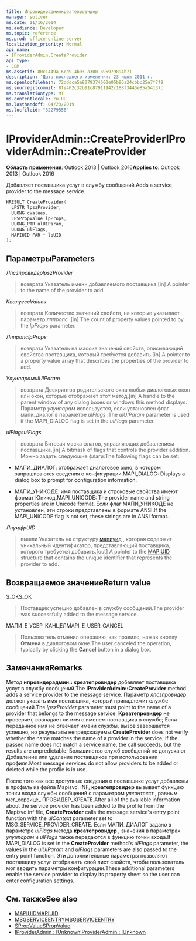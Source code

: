 ```yaml
---
title: Ипровидерадминкреатепровидер
manager: soliver
ms.date: 11/16/2014
ms.audience: Developer
ms.topic: reference
ms.prod: office-online-server
localization_priority: Normal
api_name:
- IProviderAdmin.CreateProvider
api_type:
- COM
ms.assetid: 80c1449a-6cd9-4b93-a300-395979894b71
description: 'Дата последнего изменения: 23 июля 2011 г.'
ms.openlocfilehash: 72dddca5a8079374600e05b96a24cbbc25e7f7f9
ms.sourcegitcommit: 8fe462c32b91c87911942c188f3445e85a54137c
ms.translationtype: MT
ms.contentlocale: ru-RU
ms.lasthandoff: 04/23/2019
ms.locfileid: "32279558"
---
```

# <a name="iprovideradmincreateprovider"></a><span data-ttu-id="99b1b-103">IProviderAdmin::CreateProvider</span><span class="sxs-lookup"><span data-stu-id="99b1b-103">IProviderAdmin::CreateProvider</span></span>

<span data-ttu-id="99b1b-104">**Область применения**: Outlook 2013 | Outlook 2016</span><span class="sxs-lookup"><span data-stu-id="99b1b-104">**Applies to**: Outlook 2013 | Outlook 2016</span></span> 
  
<span data-ttu-id="99b1b-105">Добавляет поставщика услуг в службу сообщений.</span><span class="sxs-lookup"><span data-stu-id="99b1b-105">Adds a service provider to the message service.</span></span> 
  
```cpp
HRESULT CreateProvider(
  LPSTR lpszProvider,
  ULONG cValues,
  LPSPropValue lpProps,
  ULONG_PTR ulUIParam,
  ULONG ulFlags,
  MAPIUID FAR * lpUID
);
```

## <a name="parameters"></a><span data-ttu-id="99b1b-106">Параметры</span><span class="sxs-lookup"><span data-stu-id="99b1b-106">Parameters</span></span>

 <span data-ttu-id="99b1b-107">_Лпсзпровидер_</span><span class="sxs-lookup"><span data-stu-id="99b1b-107">_lpszProvider_</span></span>
  
> <span data-ttu-id="99b1b-108">возврата Указатель имени добавляемого поставщика.</span><span class="sxs-lookup"><span data-stu-id="99b1b-108">[in] A pointer to the name of the provider to add.</span></span>
    
 <span data-ttu-id="99b1b-109">_Квалуес_</span><span class="sxs-lookup"><span data-stu-id="99b1b-109">_cValues_</span></span>
  
> <span data-ttu-id="99b1b-110">возврата Количество значений свойств, на которые указывает параметр _лппропс_ .</span><span class="sxs-lookup"><span data-stu-id="99b1b-110">[in] The count of property values pointed to by the  _lpProps_ parameter.</span></span> 
    
 <span data-ttu-id="99b1b-111">_Лппропс_</span><span class="sxs-lookup"><span data-stu-id="99b1b-111">_lpProps_</span></span>
  
> <span data-ttu-id="99b1b-112">возврата Указатель на массив значений свойств, описывающий свойства поставщика, который требуется добавить.</span><span class="sxs-lookup"><span data-stu-id="99b1b-112">[in] A pointer to a property value array that describes the properties of the provider to add.</span></span>
    
 <span data-ttu-id="99b1b-113">_Улуипарам_</span><span class="sxs-lookup"><span data-stu-id="99b1b-113">_ulUIParam_</span></span>
  
> <span data-ttu-id="99b1b-114">возврата Дескриптор родительского окна любых диалоговых окон или окон, которые отображает этот метод.</span><span class="sxs-lookup"><span data-stu-id="99b1b-114">[in] A handle to the parent window of any dialog boxes or windows this method displays.</span></span> <span data-ttu-id="99b1b-115">Параметр _улуипарам_ используется, если установлен флаг мапи_диалог в параметре _ulFlags_ .</span><span class="sxs-lookup"><span data-stu-id="99b1b-115">The  _ulUIParam_ parameter is used if the MAPI_DIALOG flag is set in the  _ulFlags_ parameter.</span></span> 
    
 <span data-ttu-id="99b1b-116">_ulFlags_</span><span class="sxs-lookup"><span data-stu-id="99b1b-116">_ulFlags_</span></span>
  
> <span data-ttu-id="99b1b-117">возврата Битовая маска флагов, управляющих добавлением поставщика.</span><span class="sxs-lookup"><span data-stu-id="99b1b-117">[in] A bitmask of flags that controls the provider addition.</span></span> <span data-ttu-id="99b1b-118">Можно задать следующие флаги:</span><span class="sxs-lookup"><span data-stu-id="99b1b-118">The following flags can be set:</span></span>
    
  - <span data-ttu-id="99b1b-119">МАПИ_ДИАЛОГ: отображает диалоговое окно, в котором запрашиваются сведения о конфигурации.</span><span class="sxs-lookup"><span data-stu-id="99b1b-119">MAPI_DIALOG: Displays a dialog box to prompt for configuration information.</span></span>
      
  - <span data-ttu-id="99b1b-120">МАПИ_УНИКОДЕ: имя поставщика и строковые свойства имеют формат Юникод.</span><span class="sxs-lookup"><span data-stu-id="99b1b-120">MAPI_UNICODE: The provider name and string properties are in Unicode format.</span></span> <span data-ttu-id="99b1b-121">Если флаг МАПИ_УНИКОДЕ не установлен, эти строки представлены в формате ANSI.</span><span class="sxs-lookup"><span data-stu-id="99b1b-121">If the MAPI_UNICODE flag is not set, these strings are in ANSI format.</span></span>
    
 <span data-ttu-id="99b1b-122">_Лпуид_</span><span class="sxs-lookup"><span data-stu-id="99b1b-122">_lpUID_</span></span>
  
> <span data-ttu-id="99b1b-123">вышли Указатель на структуру [мапиуид](mapiuid.md) , которая содержит уникальный идентификатор, представляющий поставщика, которого требуется добавить.</span><span class="sxs-lookup"><span data-stu-id="99b1b-123">[out] A pointer to the [MAPIUID](mapiuid.md) structure that contains the unique identifier that represents the provider to add.</span></span> 
    
## <a name="return-value"></a><span data-ttu-id="99b1b-124">Возвращаемое значение</span><span class="sxs-lookup"><span data-stu-id="99b1b-124">Return value</span></span>

<span data-ttu-id="99b1b-125">S_OK</span><span class="sxs-lookup"><span data-stu-id="99b1b-125">S_OK</span></span> 
  
> <span data-ttu-id="99b1b-126">Поставщик успешно добавлен в службу сообщений.</span><span class="sxs-lookup"><span data-stu-id="99b1b-126">The provider was successfully added to the message service.</span></span>
    
<span data-ttu-id="99b1b-127">МАПИ_Е_УСЕР_КАНЦЕЛ</span><span class="sxs-lookup"><span data-stu-id="99b1b-127">MAPI_E_USER_CANCEL</span></span> 
  
> <span data-ttu-id="99b1b-128">Пользователь отменил операцию, как правило, нажав кнопку **Отмена** в диалоговом окне.</span><span class="sxs-lookup"><span data-stu-id="99b1b-128">The user canceled the operation, typically by clicking the **Cancel** button in a dialog box.</span></span> 
    
## <a name="remarks"></a><span data-ttu-id="99b1b-129">Замечания</span><span class="sxs-lookup"><span data-stu-id="99b1b-129">Remarks</span></span>

<span data-ttu-id="99b1b-130">Метод **ипровидерадмин:: креатепровидер** добавляет поставщика услуг в службу сообщений.</span><span class="sxs-lookup"><span data-stu-id="99b1b-130">The **IProviderAdmin::CreateProvider** method adds a service provider to the message service.</span></span> <span data-ttu-id="99b1b-131">Параметр _лпсзпровидер_ должен указать имя поставщика, который принадлежит службе сообщений.</span><span class="sxs-lookup"><span data-stu-id="99b1b-131">The  _lpszProvider_ parameter must point to the name of a provider that belongs to the message service.</span></span> <span data-ttu-id="99b1b-132">**Креатепровидер** не проверяет, совпадает ли имя с именем поставщика в службе; Если переданное имя не отвечает имени службы, вызов завершается успешно, но результаты непредсказуемы.</span><span class="sxs-lookup"><span data-stu-id="99b1b-132">**CreateProvider** does not verify whether the name matches the name of a provider in the service; if the passed name does not match a service name, the call succeeds, but the results are unpredictable.</span></span> <span data-ttu-id="99b1b-133">Большинство служб сообщений не допускают Добавление или удаление поставщиков при использовании профиля.</span><span class="sxs-lookup"><span data-stu-id="99b1b-133">Most message services do not allow providers to be added or deleted while the profile is in use.</span></span> 
  
<span data-ttu-id="99b1b-134">После того как все доступные сведения о поставщике услуг добавлены в профиль из файла Mapisvc. INF, **креатепровидер** вызывает функцию точки входа службы сообщений с параметром _улконтекст_ , равным мсг_сервице_ ПРОВИДЕР_КРЕАТЕ.</span><span class="sxs-lookup"><span data-stu-id="99b1b-134">After all of the available information about the service provider has been added to the profile from the Mapisvc.inf file, **CreateProvider** calls the message service's entry point function with the  _ulContext_ parameter set to MSG_SERVICE_PROVIDER_CREATE.</span></span> <span data-ttu-id="99b1b-135">Если МАПИ_ДИАЛОГ задано в параметре _ulFlags_ метода **креатепровидер** , значения в параметрах _улуипарам_ и _ulFlags_ также передаются в функцию точки входа.</span><span class="sxs-lookup"><span data-stu-id="99b1b-135">If MAPI_DIALOG is set in the **CreateProvider** method's  _ulFlags_ parameter, the values in the  _ulUIParam_ and  _ulFlags_ parameters are also passed to the entry point function.</span></span> <span data-ttu-id="99b1b-136">Эти дополнительные параметры позволяют поставщику услуг отображать свой лист свойств, чтобы пользователь мог вводить параметры конфигурации.</span><span class="sxs-lookup"><span data-stu-id="99b1b-136">These additional parameters enable the service provider to display its property sheet so the user can enter configuration settings.</span></span> 
  
## <a name="see-also"></a><span data-ttu-id="99b1b-137">См. также</span><span class="sxs-lookup"><span data-stu-id="99b1b-137">See also</span></span>

- [<span data-ttu-id="99b1b-138">MAPIUID</span><span class="sxs-lookup"><span data-stu-id="99b1b-138">MAPIUID</span></span>](mapiuid.md)  
- [<span data-ttu-id="99b1b-139">MSGSERVICEENTRY</span><span class="sxs-lookup"><span data-stu-id="99b1b-139">MSGSERVICEENTRY</span></span>](msgserviceentry.md)  
- [<span data-ttu-id="99b1b-140">SPropValue</span><span class="sxs-lookup"><span data-stu-id="99b1b-140">SPropValue</span></span>](spropvalue.md)  
- [<span data-ttu-id="99b1b-141">IProviderAdmin : IUnknown</span><span class="sxs-lookup"><span data-stu-id="99b1b-141">IProviderAdmin : IUnknown</span></span>](iprovideradminiunknown.md)

